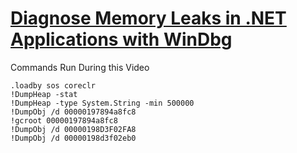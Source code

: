 # [Diagnose Memory Leaks in .NET Applications with WinDbg](https://youtu.be/V-bbGIb1cEo)

Commands Run During this Video

```
.loadby sos coreclr
!DumpHeap -stat
!DumpHeap -type System.String -min 500000
!DumpObj /d 00000197894a8fc8
!gcroot 00000197894a8fc8
!DumpObj /d 00000198D3F02FA8
!DumpObj /d 00000198d3f02eb0
```